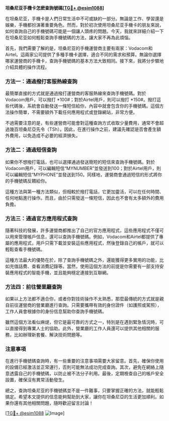 **坦桑尼亚手機卡怎麽查詢號碼[[TG💪+ @esim1088](https://t.me/s/esim1088)]**

在坦桑尼亚，手機卡是人們日常生活中不可或缺的一部分。無論是工作、學習還是娛樂，手機都扮演著重要角色。然而，對於初次使用坦桑尼亚手機卡的朋友來說，如何查詢自己的手機號碼可能是一個讓人頭疼的問題。今天，我就來詳細介紹一下在坦桑尼亚如何輕鬆查詢手機號碼的方法，讓大家不再為此煩惱。

首先，我們需要了解的是，坦桑尼亚的手機運營商主要有兩家：Vodacom和Airtel。這兩家公司提供了多種手機卡選擇，適合不同的需求和預算。無論你選擇哪家運營商的手機卡，查詢手機號碼的基本方法大致相同。接下來，我將分步驟地介紹具體的操作流程。

### 方法一：通過撥打客服熱線查詢

最簡單直接的方式就是通過撥打運營商的客服熱線來查詢手機號碼。對於Vodacom用戶，可以撥打 *100#；對於Airtel用戶，則可以撥打 *150#。撥打這些代碼後，系統會自動發送一條短信給你，內容中就會包含你的手機號碼。這個方法操作簡單，不需要額外下載任何應用程式或登錄網站，非常方便。

不過需要注意的是，有些運營商可能會對這種查詢方式收取少量費用，通常不會超過幾百坦桑尼亞先令（TSh）。因此，在進行操作之前，建議先確認是否會產生額外費用，以免造成不必要的經濟損失。

### 方法二：通過短信查詢

如果你不想撥打電話，也可以選擇通過發送簡短的短信來查詢手機號碼。對於Vodacom用戶，可以編輯短信“MYNUMBER”並發送到100；對於Airtel用戶，則可以編輯短信“MYPHONE”並發送到150。同樣地，運營商會通過短信的形式將你的手機號碼反饋給你。

這種方法與第一種方法類似，但相較於撥打電話，它更加靈活，可以在任何時間、任何地點進行操作。而且，由於只需發送一條短信，因此也不會有太多額外的費用負擔。

### 方法三：通過官方應用程式查詢

隨著科技的發展，許多運營商都推出了自己的官方應用程式，這些應用程式不僅可以用來管理帳戶信息，還可以查詢手機號碼。例如，Vodacom和Airtel都提供了專屬的應用程式，用戶只需下載並安裝這些應用程式，然後登錄自己的帳戶，就可以輕鬆查看手機號碼。

這種方法最大的優勢在於，除了查詢手機號碼之外，還能獲得更多實用的功能，比如充值話費、查看消費記錄等。當然，使用這個方法的前提是你需要有一部支持安裝應用程式的智能手機，並且能夠穩定連接到互聯網。

### 方法四：前往營業廳查詢

如果以上方法都不適合你，或者你對技術操作不太熟悉，那麼最傳統的方式就是親自前往運營商的營業廳進行查詢。只需要攜帶有效的身份證件（如護照或駕照），工作人員會根據你的身份信息幫助你查詢手機號碼。

雖然這個方法看似麻煺，但它是最可靠的方式之一，特別是在遇到緊急情況時，可以直接得到專業人士的協助。此外，營業廳的工作人員還可以提供其他相關的服務，比如辦理新套餐、解決技術問題等。

### 注意事項

在進行手機號碼查詢時，有一些重要的注意事項需要大家留意。首先，確保你使用的設備已經激活並正常運行，否則可能無法成功完成查詢。其次，避免在網絡上隨意透露自己的手機號碼，以防止被不法分子利用。最後，定期檢查自己的帳戶安全設置，確保沒有異常活動發生。

總之，查詢坦桑尼亚的手機號碼並不是一件難事，只要掌握正確的方法，就能輕鬆搞定。希望本文提供的信息能夠幫助到大家，讓你在坦桑尼亞的生活更加順利。如果你還有其他相關問題，隨時歡迎留言討論！

[[TG💪+ @esim1088](https://t.me/s/esim1088) ![Image](https://i.postimg.cc/4NQfJmqS/Snipaste-2025-05-13-00-14-12.png)]